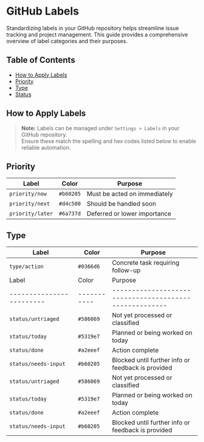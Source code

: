 # GitHub Labels

Standardizing labels in your GitHub repository helps streamline issue tracking and project management. This guide provides a comprehensive overview of label categories and their purposes.

## Table of Contents

- [How to Apply Labels](#how-to-apply-labels)
- [Priority](#priority)
- [Type](#type)
- [Status](#status)

## How to Apply Labels
>
> **Note:** Labels can be managed under `Settings > Labels` in your GitHub repository.  
> Ensure these match the spelling and hex codes listed below to enable reliable automation.

## Priority

| Label             | Color     | Purpose                                  |
|-------------------|-----------|------------------------------------------|
| `priority/now`    | `#b60205` | Must be acted on immediately             |
| `priority/next`   | `#d4c500` | Should be handled soon                   |
| `priority/later`  | `#6a737d` | Deferred or lower importance             |

## Type

| Label             | Color     | Purpose                                  |
|------------------|-----------|------------------------------------------|
| `type/action`     | `#0366d6` | Concrete task requiring follow-up        |
| Label                 | Color     | Purpose                                              |
|------------------------|-----------|------------------------------------------------------|
| `status/untriaged`     | `#586069` | Not yet processed or classified                      |
| `status/today`         | `#5319e7` | Planned or being worked on today                     |
| `status/done`          | `#a2eeef` | Action complete                                      |
| `status/needs-input`   | `#b60205` | Blocked until further info or feedback is provided   |
| `status/untriaged`   | `#586069` | Not yet processed or classified                     |
| `status/today`       | `#5319e7` | Planned or being worked on today                    |
| `status/done`        | `#a2eeef` | Action complete                                      |
| `status/needs-input` | `#b60205` | Blocked until further info or feedback is provided  |
